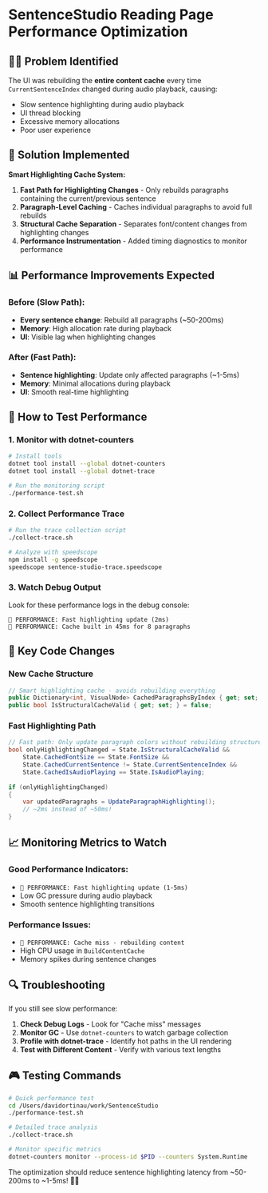 # SentenceStudio Reading Page Performance Optimization

## 🏴‍☠️ Problem Identified
The UI was rebuilding the **entire content cache** every time `CurrentSentenceIndex` changed during audio playback, causing:
- Slow sentence highlighting during audio playback
- UI thread blocking
- Excessive memory allocations
- Poor user experience

## 🚀 Solution Implemented
**Smart Highlighting Cache System:**

1. **Fast Path for Highlighting Changes** - Only rebuilds paragraphs containing the current/previous sentence
2. **Paragraph-Level Caching** - Caches individual paragraphs to avoid full rebuilds
3. **Structural Cache Separation** - Separates font/content changes from highlighting changes
4. **Performance Instrumentation** - Added timing diagnostics to monitor performance

## 📊 Performance Improvements Expected

### Before (Slow Path):
- **Every sentence change**: Rebuild all paragraphs (~50-200ms)
- **Memory**: High allocation rate during playback
- **UI**: Visible lag when highlighting changes

### After (Fast Path):
- **Sentence highlighting**: Update only affected paragraphs (~1-5ms)
- **Memory**: Minimal allocations during playback
- **UI**: Smooth real-time highlighting

## 🔧 How to Test Performance

### 1. Monitor with dotnet-counters
```bash
# Install tools
dotnet tool install --global dotnet-counters
dotnet tool install --global dotnet-trace

# Run the monitoring script
./performance-test.sh
```

### 2. Collect Performance Trace
```bash
# Run the trace collection script
./collect-trace.sh

# Analyze with speedscope
npm install -g speedscope
speedscope sentence-studio-trace.speedscope
```

### 3. Watch Debug Output
Look for these performance logs in the debug console:
```
🚀 PERFORMANCE: Fast highlighting update (2ms)
🚀 PERFORMANCE: Cache built in 45ms for 8 paragraphs
```

## 🎯 Key Code Changes

### New Cache Structure
```csharp
// Smart highlighting cache - avoids rebuilding everything
public Dictionary<int, VisualNode> CachedParagraphsByIndex { get; set; } = new();
public bool IsStructuralCacheValid { get; set; } = false;
```

### Fast Highlighting Path
```csharp
// Fast path: Only update paragraph colors without rebuilding structure
bool onlyHighlightingChanged = State.IsStructuralCacheValid && 
    State.CachedFontSize == State.FontSize &&
    State.CachedCurrentSentence != State.CurrentSentenceIndex &&
    State.CachedIsAudioPlaying == State.IsAudioPlaying;
    
if (onlyHighlightingChanged)
{
    var updatedParagraphs = UpdateParagraphHighlighting();
    // ~2ms instead of ~50ms!
}
```

## 📈 Monitoring Metrics to Watch

### Good Performance Indicators:
- `🚀 PERFORMANCE: Fast highlighting update (1-5ms)`
- Low GC pressure during audio playback
- Smooth sentence highlighting transitions

### Performance Issues:
- `🚀 PERFORMANCE: Cache miss - rebuilding content`
- High CPU usage in `BuildContentCache`
- Memory spikes during sentence changes

## 🔍 Troubleshooting

If you still see slow performance:

1. **Check Debug Logs** - Look for "Cache miss" messages
2. **Monitor GC** - Use `dotnet-counters` to watch garbage collection
3. **Profile with dotnet-trace** - Identify hot paths in the UI rendering
4. **Test with Different Content** - Verify with various text lengths

## 🎮 Testing Commands

```bash
# Quick performance test
cd /Users/davidortinau/work/SentenceStudio
./performance-test.sh

# Detailed trace analysis
./collect-trace.sh

# Monitor specific metrics
dotnet-counters monitor --process-id $PID --counters System.Runtime
```

The optimization should reduce sentence highlighting latency from ~50-200ms to ~1-5ms! 🏴‍☠️
